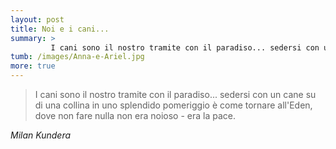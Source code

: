 ```yaml
---
layout: post
title: Noi e i cani...
summary: >
         I cani sono il nostro tramite con il paradiso... sedersi con un cane su di una collina in uno splendido pomeriggio è come tornare all'Eden, dove non fare nulla non era noioso - era la pace.
tumb: /images/Anna-e-Ariel.jpg
more: true
---
```

<blockquote cite="Milan Kunder">
<p>I cani sono il nostro tramite con il paradiso... sedersi con un cane su di una collina in uno splendido pomeriggio è come tornare all'Eden, dove non fare nulla non era noioso - era la pace.</p>
</blockquote>
<cite>
  Milan Kundera
</cite>
